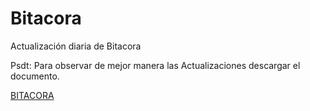 # Bitacora

Actualización diaria de Bitacora

Psdt: Para observar de mejor manera las Actualizaciones descargar el documento.

[BITACORA](https://github.com/CarlosOrdonez123/Bitacora/raw/main/Bitacora.xlsx)
